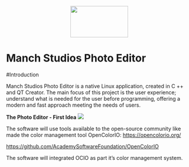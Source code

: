 <p align="center">
<img width="156" height="85" src= https://user-images.githubusercontent.com/38798742/74410232-65f52380-4e17-11ea-9f00-758a5af14380.png>

# Manch Studios Photo Editor
</p>

#Introduction

Manch Studios Photo Editor is a native Linux application, created in C ++ and QT Creator. The main focus of this project is the user experience; understand what is needed for the user before programming, offering a modern and fast approach meeting the needs of users.

**The Photo Editor - First Idea**
<img src= https://user-images.githubusercontent.com/38798742/74412272-ca19e680-4e1b-11ea-8313-da12e90362f3.png>


The software will use tools available to the open-source community like made the color management tool OpenColorIO:
https://opencolorio.org/ </p>
https://github.com/AcademySoftwareFoundation/OpenColorIO </p>
The software will integrated OCIO as part it’s color management system.
